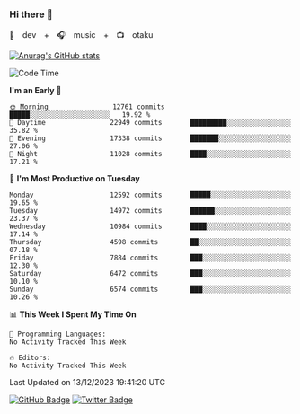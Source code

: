 ### Hi there 👋

🚀　dev　+　🎧　music　+　📺　otaku


[![Anurag's GitHub stats](https://github-readme-stats.vercel.app/api?username=koheitasaka&count_private=true&show_icons=true&theme=monokai)](https://github.com/koheitasaka/github-readme-stats)

<!--START_SECTION:waka-->
![Code Time](http://img.shields.io/badge/Code%20Time-1%2C161%20hrs%2023%20mins-blue)

**I'm an Early 🐤** 

```text
🌞 Morning                12761 commits       █████░░░░░░░░░░░░░░░░░░░░   19.92 % 
🌆 Daytime                22949 commits       █████████░░░░░░░░░░░░░░░░   35.82 % 
🌃 Evening                17338 commits       ███████░░░░░░░░░░░░░░░░░░   27.06 % 
🌙 Night                  11028 commits       ████░░░░░░░░░░░░░░░░░░░░░   17.21 % 
```
📅 **I'm Most Productive on Tuesday** 

```text
Monday                   12592 commits       █████░░░░░░░░░░░░░░░░░░░░   19.65 % 
Tuesday                  14972 commits       ██████░░░░░░░░░░░░░░░░░░░   23.37 % 
Wednesday                10984 commits       ████░░░░░░░░░░░░░░░░░░░░░   17.14 % 
Thursday                 4598 commits        ██░░░░░░░░░░░░░░░░░░░░░░░   07.18 % 
Friday                   7884 commits        ███░░░░░░░░░░░░░░░░░░░░░░   12.30 % 
Saturday                 6472 commits        ███░░░░░░░░░░░░░░░░░░░░░░   10.10 % 
Sunday                   6574 commits        ███░░░░░░░░░░░░░░░░░░░░░░   10.26 % 
```


📊 **This Week I Spent My Time On** 

```text
💬 Programming Languages: 
No Activity Tracked This Week

🔥 Editors: 
No Activity Tracked This Week
```


 Last Updated on 13/12/2023 19:41:20 UTC
<!--END_SECTION:waka-->

[![GitHub Badge](https://img.shields.io/badge/GitHub-100000?style=for-the-badge&logo=github&logoColor=white)](https://github.com/koheitasaka)
[![Twitter Badge](https://img.shields.io/badge/Twitter-1DA1F2?style=for-the-badge&logo=twitter&logoColor=white)](https://twitter.com/sleep_asleep_)
